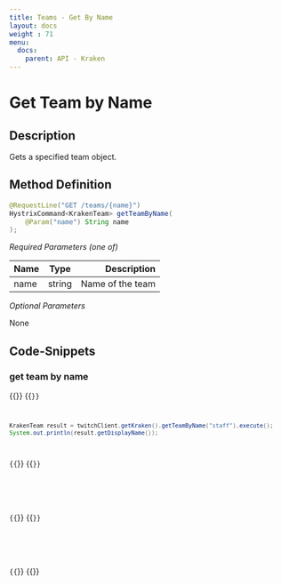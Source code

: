 ```yaml
---
title: Teams - Get By Name
layout: docs
weight : 71
menu: 
  docs:
    parent: API - Kraken
---
```


# Get Team by Name

## Description

Gets a specified team object.

## Method Definition

```java
@RequestLine("GET /teams/{name}")
HystrixCommand<KrakenTeam> getTeamByName(
	@Param("name") String name
);
```

*Required Parameters (one of)*

| Name          | Type      | Description  |
| ------------- |:---------:| -----------------:|
| name | string | Name of the team |

*Optional Parameters*

None

## Code-Snippets

### get team by name

{{<codeblocks>}}
{{<code Java>}}
```java
KrakenTeam result = twitchClient.getKraken().getTeamByName("staff").execute();
System.out.println(result.getDisplayName());
```
{{</code>}}
{{<code Groovy>}}
```groovy

```
{{</code>}}
{{<code Kotlin>}}
```kotlin

```
{{</code>}}
{{</codeblocks>}}
